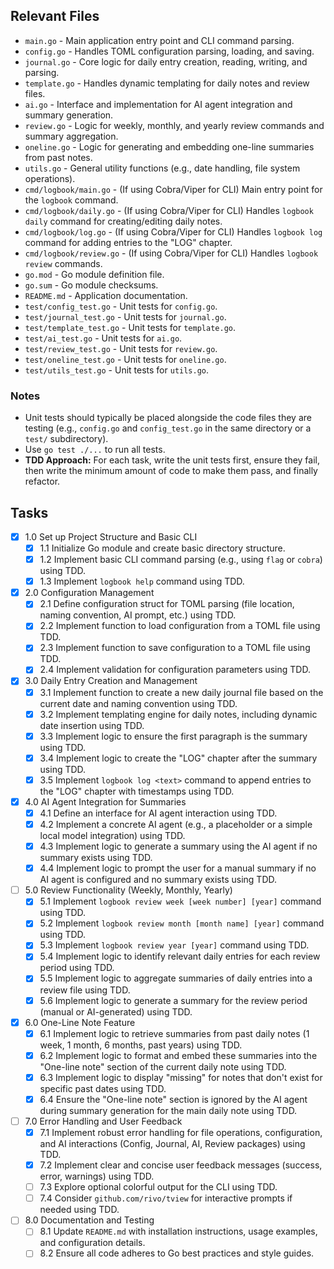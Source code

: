 ## Relevant Files

- `main.go` - Main application entry point and CLI command parsing.
- `config.go` - Handles TOML configuration parsing, loading, and saving.
- `journal.go` - Core logic for daily entry creation, reading, writing, and parsing.
- `template.go` - Handles dynamic templating for daily notes and review files.
- `ai.go` - Interface and implementation for AI agent integration and summary generation.
- `review.go` - Logic for weekly, monthly, and yearly review commands and summary aggregation.
- `oneline.go` - Logic for generating and embedding one-line summaries from past notes.
- `utils.go` - General utility functions (e.g., date handling, file system operations).
- `cmd/logbook/main.go` - (If using Cobra/Viper for CLI) Main entry point for the `logbook` command.
- `cmd/logbook/daily.go` - (If using Cobra/Viper for CLI) Handles `logbook daily` command for creating/editing daily notes.
- `cmd/logbook/log.go` - (If using Cobra/Viper for CLI) Handles `logbook log` command for adding entries to the "LOG" chapter.
- `cmd/logbook/review.go` - (If using Cobra/Viper for CLI) Handles `logbook review` commands.
- `go.mod` - Go module definition file.
- `go.sum` - Go module checksums.
- `README.md` - Application documentation.
- `test/config_test.go` - Unit tests for `config.go`.
- `test/journal_test.go` - Unit tests for `journal.go`.
- `test/template_test.go` - Unit tests for `template.go`.
- `test/ai_test.go` - Unit tests for `ai.go`.
- `test/review_test.go` - Unit tests for `review.go`.
- `test/oneline_test.go` - Unit tests for `oneline.go`.
- `test/utils_test.go` - Unit tests for `utils.go`.

### Notes

- Unit tests should typically be placed alongside the code files they are testing (e.g., `config.go` and `config_test.go` in the same directory or a `test/` subdirectory).
- Use `go test ./...` to run all tests.
- **TDD Approach:** For each task, write the unit tests first, ensure they fail, then write the minimum amount of code to make them pass, and finally refactor.

## Tasks

- [x] 1.0 Set up Project Structure and Basic CLI
  - [x] 1.1 Initialize Go module and create basic directory structure.
  - [x] 1.2 Implement basic CLI command parsing (e.g., using `flag` or `cobra`) using TDD.
  - [x] 1.3 Implement `logbook help` command using TDD.
- [x] 2.0 Configuration Management
  - [x] 2.1 Define configuration struct for TOML parsing (file location, naming convention, AI prompt, etc.) using TDD.
  - [x] 2.2 Implement function to load configuration from a TOML file using TDD.
  - [x] 2.3 Implement function to save configuration to a TOML file using TDD.
  - [x] 2.4 Implement validation for configuration parameters using TDD.
- [x] 3.0 Daily Entry Creation and Management
  - [x] 3.1 Implement function to create a new daily journal file based on the current date and naming convention using TDD.
  - [x] 3.2 Implement templating engine for daily notes, including dynamic date insertion using TDD.
  - [x] 3.3 Implement logic to ensure the first paragraph is the summary using TDD.
  - [x] 3.4 Implement logic to create the "LOG" chapter after the summary using TDD.
  - [x] 3.5 Implement `logbook log <text>` command to append entries to the "LOG" chapter with timestamps using TDD.
- [x] 4.0 AI Agent Integration for Summaries
  - [x] 4.1 Define an interface for AI agent interaction using TDD.
  - [x] 4.2 Implement a concrete AI agent (e.g., a placeholder or a simple local model integration) using TDD.
  - [x] 4.3 Implement logic to generate a summary using the AI agent if no summary exists using TDD.
  - [x] 4.4 Implement logic to prompt the user for a manual summary if no AI agent is configured and no summary exists using TDD.
- [ ] 5.0 Review Functionality (Weekly, Monthly, Yearly)
  - [x] 5.1 Implement `logbook review week [week number] [year]` command using TDD.
  - [x] 5.2 Implement `logbook review month [month name] [year]` command using TDD.
  - [x] 5.3 Implement `logbook review year [year]` command using TDD.
  - [x] 5.4 Implement logic to identify relevant daily entries for each review period using TDD.
  - [x] 5.5 Implement logic to aggregate summaries of daily entries into a review file using TDD.
  - [x] 5.6 Implement logic to generate a summary for the review period (manual or AI-generated) using TDD.
- [x] 6.0 One-Line Note Feature
  - [x] 6.1 Implement logic to retrieve summaries from past daily notes (1 week, 1 month, 6 months, past years) using TDD.
  - [x] 6.2 Implement logic to format and embed these summaries into the "One-line note" section of the current daily note using TDD.
  - [x] 6.3 Implement logic to display "missing" for notes that don't exist for specific past dates using TDD.
  - [x] 6.4 Ensure the "One-line note" section is ignored by the AI agent during summary generation for the main daily note using TDD.
- [ ] 7.0 Error Handling and User Feedback
  - [x] 7.1 Implement robust error handling for file operations, configuration, and AI interactions (Config, Journal, AI, Review packages) using TDD.
  - [x] 7.2 Implement clear and concise user feedback messages (success, error, warnings) using TDD.
  - [ ] 7.3 Explore optional colorful output for the CLI using TDD.
  - [ ] 7.4 Consider `github.com/rivo/tview` for interactive prompts if needed using TDD.
- [ ] 8.0 Documentation and Testing
  - [ ] 8.1 Update `README.md` with installation instructions, usage examples, and configuration details.
  - [ ] 8.2 Ensure all code adheres to Go best practices and style guides.
